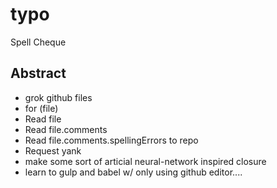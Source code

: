 # typo
Spell Cheque

## Abstract
- grok github files
- for   (file)
- Read file
- Read file.comments
- Read file.comments.spellingErrors to repo
- Request yank
- make some sort of articial neural-network inspired closure
- learn to gulp and babel w/ only using github editor....
